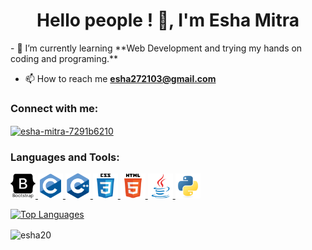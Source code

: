 <h1 align="center">Hello people ! 👋, I'm Esha Mitra</h1>
- 🌱 I’m currently learning **Web Development and trying my hands on coding and programing.**

- 📫 How to reach me **esha272103@gmail.com**

<h3 align="left">Connect with me:</h3>
<p align="left">
<a href="https://www.linkedin.com/in/esha-mitra-7291b6210/" target="blank"><img align="center" src="https://raw.githubusercontent.com/rahuldkjain/github-profile-readme-generator/master/src/images/icons/Social/linked-in-alt.svg" alt="esha-mitra-7291b6210" height="30" width="40" /></a>
</p>

<h3 align="left">Languages and Tools:</h3>
<p align="left"> <a href="https://getbootstrap.com" target="_blank" rel="noreferrer"> <img src="https://raw.githubusercontent.com/devicons/devicon/master/icons/bootstrap/bootstrap-plain-wordmark.svg" alt="bootstrap" width="40" height="40"/> </a> <a href="https://www.cprogramming.com/" target="_blank" rel="noreferrer"> <img src="https://raw.githubusercontent.com/devicons/devicon/master/icons/c/c-original.svg" alt="c" width="40" height="40"/> </a> <a href="https://www.w3schools.com/cpp/" target="_blank" rel="noreferrer"> <img src="https://raw.githubusercontent.com/devicons/devicon/master/icons/cplusplus/cplusplus-original.svg" alt="cplusplus" width="40" height="40"/> </a> <a href="https://www.w3schools.com/css/" target="_blank" rel="noreferrer"> <img src="https://raw.githubusercontent.com/devicons/devicon/master/icons/css3/css3-original-wordmark.svg" alt="css3" width="40" height="40"/> </a> <a href="https://www.w3.org/html/" target="_blank" rel="noreferrer"> <img src="https://raw.githubusercontent.com/devicons/devicon/master/icons/html5/html5-original-wordmark.svg" alt="html5" width="40" height="40"/> </a> <a href="https://www.java.com" target="_blank" rel="noreferrer"> <img src="https://raw.githubusercontent.com/devicons/devicon/master/icons/java/java-original.svg" alt="java" width="40" height="40"/> </a> <a href="https://www.python.org" target="_blank" rel="noreferrer"> <img src="https://raw.githubusercontent.com/devicons/devicon/master/icons/python/python-original.svg" alt="python" width="40" height="40"/> </a> </p>

<!--  <a href="https://github-readme-stats.vercel.app/api/top-langs/?username=esha20&langs_count=8&count_private=true&layout=compact&theme=react&hide_border=true&bg_color=0D1117"><img alt="Top Languages" src="https://github-readme-stats.vercel.app/api/top-langs/?username=esha20&langs_count=8&count_private=true&layout=compact&theme=react&hide_border=true&bg_color=0D1117" /></a>
 -->
<a href="https://github-readme-stats.vercel.app/api?username=esha20"><img alt="Top Languages" src="https://github-readme-stats.vercel.app/api/top-langs/?username=esha20&langs_count=8&count_private=true&layout=compact&theme=react&hide_border=true&bg_color=0D1117" /></a>

<p><img align="center" src="https://github-readme-streak-stats.herokuapp.com?user=esha20&theme=midnight-purple&hide_border=true&date_format=M%20j%5B%2C%20Y%5D" alt="esha20" /></p>

